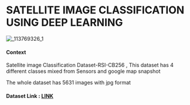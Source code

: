 # SATELLITE IMAGE CLASSIFICATION USING DEEP LEARNING

![_113769326_1](https://user-images.githubusercontent.com/85668824/131349155-c47dc137-172d-4705-bad6-40c3c06ef99b.jpg)

#### Context

Satellite image Classification Dataset-RSI-CB256 , This dataset has 4 different classes mixed from Sensors and google map snapshot

The whole dataset has 5631 images with jpg format

#### Dataset Link : <a href="https://www.kaggle.com/mahmoudreda55/satellite-image-classification">LINK</a>


